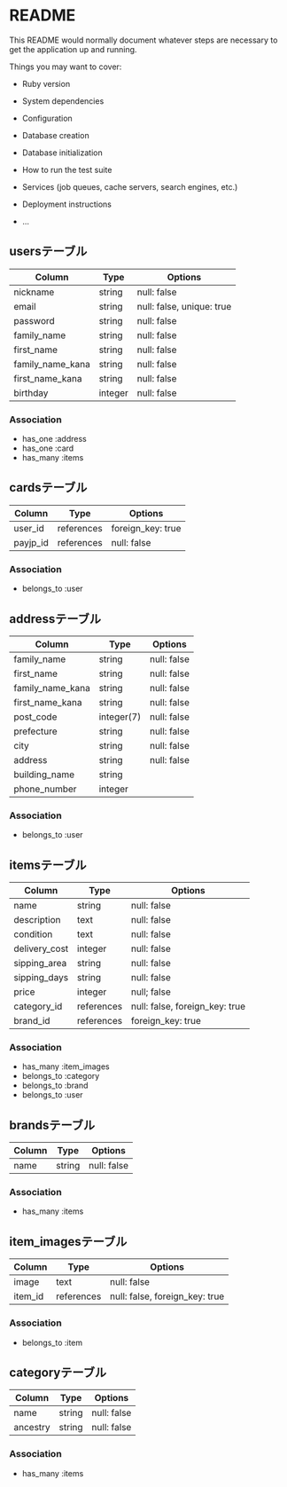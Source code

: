 # README

This README would normally document whatever steps are necessary to get the
application up and running.

Things you may want to cover:

* Ruby version

* System dependencies

* Configuration

* Database creation

* Database initialization

* How to run the test suite

* Services (job queues, cache servers, search engines, etc.)

* Deployment instructions

* ...

## usersテーブル

|Column|Type|Options|
|------|----|-------|
|nickname|string|null: false|
|email|string|null: false, unique: true|
|password|string|null: false|
|family_name|string|null: false|
|first_name|string|null: false|
|family_name_kana|string|null: false|
|first_name_kana|string|null: false|
|birthday|integer|null: false|

### Association
- has_one :address
- has_one :card
- has_many :items

## cardsテーブル

|Column|Type|Options|
|------|----|-------|
|user_id|references|foreign_key: true|
|payjp_id|references|null: false|

### Association
- belongs_to :user

## addressテーブル

|Column|Type|Options|
|------|----|-------|
|family_name|string|null: false|
|first_name|string|null: false|
|family_name_kana|string|null: false|
|first_name_kana|string|null: false|
|post_code|integer(7)|null: false|
|prefecture|string|null: false|
|city|string|null: false|
|address|string|null: false|
|building_name|string||
|phone_number|integer||

### Association
- belongs_to :user

## itemsテーブル

|Column|Type|Options|
|------|----|-------|
|name|string|null: false|
|description|text|null: false|
|condition|text|null: false|
|delivery_cost|integer|null: false|
|sipping_area|string|null: false|
|sipping_days|string|null: false|
|price|integer|null; false|
|category_id|references|null: false, foreign_key: true|
|brand_id|references|foreign_key: true|

### Association
- has_many :item_images
- belongs_to :category
- belongs_to :brand
- belongs_to :user

## brandsテーブル

|Column|Type|Options|
|------|----|-------|
|name|string|null: false|

### Association
- has_many :items

## item_imagesテーブル

|Column|Type|Options|
|------|----|-------|
|image|text|null: false|
|item_id|references|null: false, foreign_key: true|

### Association
- belongs_to :item

## categoryテーブル

|Column|Type|Options|
|------|----|-------|
|name|string|null: false|
|ancestry|string|null: false|

### Association
- has_many :items
